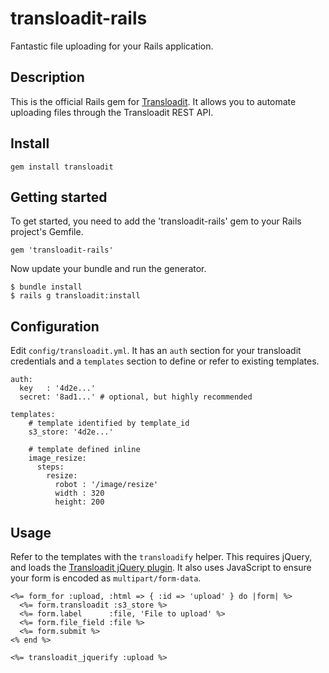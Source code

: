 # transloadit-rails

Fantastic file uploading for your Rails application.

## Description

This is the official Rails gem for [Transloadit](transloadit.com). It allows
you to automate uploading files through the Transloadit REST API.

## Install

    gem install transloadit

## Getting started

To get started, you need to add the 'transloadit-rails' gem to your Rails
project's Gemfile.

    gem 'transloadit-rails'

Now update your bundle and run the generator.

    $ bundle install
    $ rails g transloadit:install

## Configuration

Edit `config/transloadit.yml`. It has an `auth` section for your transloadit
credentials and a `templates` section to define or refer to existing
templates.

    auth:
      key   : '4d2e...'
      secret: '8ad1...' # optional, but highly recommended
    
    templates:
        # template identified by template_id
        s3_store: '4d2e...'
        
        # template defined inline
        image_resize:
          steps:
            resize:
              robot : '/image/resize'
              width : 320
              height: 200

## Usage

Refer to the templates with the `transloadify` helper. This requires jQuery,
and loads the [Transloadit jQuery plugin](https://github.com/transloadit/jquery-sdk).
It also uses JavaScript to ensure your form is encoded as `multipart/form-data`.

    <%= form_for :upload, :html => { :id => 'upload' } do |form| %>
      <%= form.transloadit :s3_store %>
      <%= form.label      :file, 'File to upload' %>
      <%= form.file_field :file %>
      <%= form.submit %>
    <% end %>
    
    <%= transloadit_jquerify :upload %>
